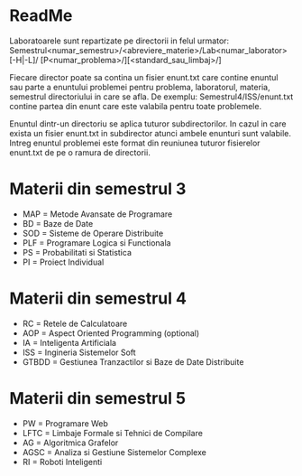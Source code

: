 ReadMe
======
Laboratoarele sunt repartizate pe directorii in felul urmator:
Semestrul<numar_semestru>/<abreviere_materie>/Lab<numar_laborator>[-H|-L]/
[P<numar_problema>/][<standard_sau_limbaj>/]<fisiere>

Fiecare director poate sa contina un fisier enunt.txt care contine enuntul
sau parte a enuntului problemei pentru problema, laboratorul, materia, semestrul
directoriului in care se afla. De exemplu: Semestrul4/ISS/enunt.txt contine
partea din enunt care este valabila pentru toate problemele.

Enuntul dintr-un directoriu se aplica tuturor subdirectorilor. In cazul in
care exista un fisier enunt.txt in subdirector atunci ambele enunturi sunt
valabile. Intreg enuntul problemei este format din reuniunea tuturor fisierelor
enunt.txt de pe o ramura de directorii.

Materii din semestrul 3
=======================
* MAP = Metode Avansate de Programare
* BD  = Baze de Date
* SOD = Sisteme de Operare Distribuite
* PLF = Programare Logica si Functionala
* PS  = Probabilitati si Statistica
* PI  = Proiect Individual

Materii din semestrul 4
=======================
* RC    = Retele de Calculatoare
* AOP   = Aspect Oriented Programming (optional)
* IA    = Inteligenta Artificiala
* ISS   = Ingineria Sistemelor Soft
* GTBDD = Gestiunea Tranzactilor si Baze de Date Distribuite

Materii din semestrul 5
=======================
* PW   = Programare Web
* LFTC = Limbaje Formale si Tehnici de Compilare
* AG   = Algoritmica Grafelor
* AGSC = Analiza si Gestiune Sistemelor Complexe
* RI   = Roboti Inteligenti
